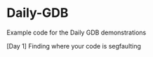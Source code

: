 # Daily-GDB
Example code for the Daily GDB demonstrations

[Day 1] Finding where your code is segfaulting 

